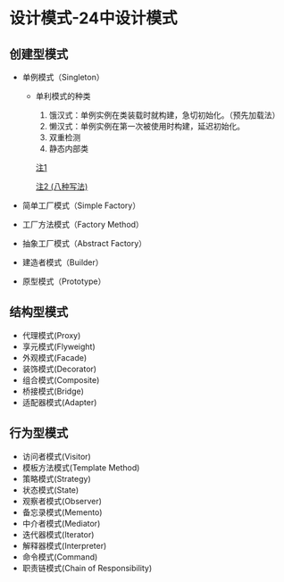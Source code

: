 # 设计模式-24中设计模式
## 创建型模式

- 单例模式（Singleton）
	
	- 单利模式的种类
	
	  1. 饿汉式：单例实例在类装载时就构建，急切初始化。（预先加载法）
	  2. 懒汉式：单例实例在第一次被使用时构建，延迟初始化。
	  3. 双重检测
	  4. 静态内部类
	
	  [注1](https://blog.csdn.net/weixin_43784880/article/details/93193599)
	
	  [注2 (八种写法)](https://www.cnblogs.com/yichunguo/p/11933215.html)
- 简单工厂模式（Simple Factory）
- 工厂方法模式（Factory Method）
- 抽象工厂模式（Abstract Factory）
- 建造者模式（Builder）
- 原型模式（Prototype）

## 结构型模式

- 代理模式(Proxy)
- 享元模式(Flyweight)
- 外观模式(Facade)
- 装饰模式(Decorator)
- 组合模式(Composite)
- 桥接模式(Bridge)
- 适配器模式(Adapter)

## 行为型模式

- 访问者模式(Visitor)
- 模板方法模式(Template Method)
- 策略模式(Strategy)
- 状态模式(State)
- 观察者模式(Observer)
- 备忘录模式(Memento)
- 中介者模式(Mediator)
- 迭代器模式(Iterator)
- 解释器模式(Interpreter)
- 命令模式(Command)
- 职责链模式(Chain of Responsibility)